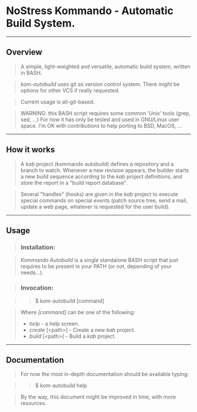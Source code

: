 # NoStress Kommando - Automatic Build System.

----

## Overview

> A simple, light-weighted and versatile, automatic build system, written in BASH.

> *kom-autobuild* uses git as version control system. There *might* be options for
> other VCS if really requested.

> Current usage is all-git-based.

> WARNING: this BASH script requires some common 'Unix' tools (grep, sed, ...)
> For now it has only be tested and used in GNU/Linux user space. I'm OK with
> contributions to help porting to BSD, MacOS, ...

----

## How it works

> A *kab* project (kommando autobuild) defines a repository and a branch to watch.
> Whenever a new revision appears, the builder starts a new build sequence according
> to the *kab* project definitions, and store the report in a "build report database".

> Several "handles" (hooks) are given in the *kab* project to execute special commands
> on special events (patch source tree, send a mail, update a web page, whatever is
> requested for the user build).

----

## Usage

> ### Installation:

> *Kommando Autobuild* is a single standalone BASH script that just requires to be
> present in your PATH (or not, depending of your needs...).

> ### Invocation:

> >    $ kom-autobuild [command]

> Where *[command]* can be one of the following:
>
> * *help* - a help screen.
> * *create* [\<path>] - Create a new *kab* project.
> * *build* [\<path>] - Build a *kab* project.

----

## Documentation

> For now the most in-depth documentation should be available typing:

> >    $ kom-autobuild help

> By the way, this document might be improved in time, with more resources.
